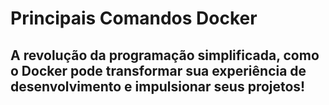 # Principais Comandos Docker

## A revolução da programação simplificada, como o Docker pode transformar sua experiência de desenvolvimento e impulsionar seus projetos!